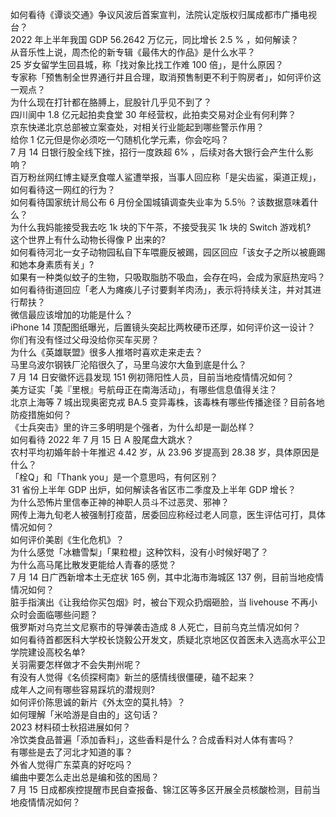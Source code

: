 如何看待《谭谈交通》争议风波后首案宣判，法院认定版权归属成都市广播电视台？  
2022 年上半年我国 GDP 56.2642 万亿元，同比增长 2.5 % ，如何解读？  
从音乐性上说，周杰伦的新专辑《最伟大的作品》是什么水平？  
25 岁女留学生回县城，称「找对象比找工作难 100 倍」，是什么原因？  
专家称「预售制全世界通行并且合理，取消预售制更不利于购房者」，如何评价这一观点？  
为什么现在打针都在胳膊上，屁股针几乎见不到了？  
四川阆中 1.8 亿元起拍卖食堂 30 年经营权，此拍卖交易对企业有何利弊？  
京东快递北京总部被立案查处，对相关行业能起到哪些警示作用？  
给你 1 亿元但是你必须吃一勺随机化学元素，你会吃吗？  
7 月 14 日银行股全线下挫，招行一度跌超 6% ，后续对各大银行会产生什么影响？  
百万粉丝网红博主疑烹食噬人鲨遭举报，当事人回应称「是尖齿鲨，渠道正规」，如何看待这一网红的行为？  
如何看待国家统计局公布 6 月份全国城镇调查失业率为 5.5％ ？该数据意味着什么？  
为什么我妈能接受我去吃 1k 块的下午茶，不接受我买 1k 块的 Switch 游戏机?  
这个世界上有什么动物长得像 P 出来的?  
如何看待河北一女子动物园私自下车喂鹿反被踢，园区回应「该女子之所以被鹿踢和她本身素质有关」?  
如果有一种类似蚊子的生物，只吸取脂肪不吸血，会存在吗，会成为家庭热宠吗？  
如何看待街道回应「老人为瘫痪儿子讨要剩羊肉汤」，表示将持续关注，并对其进行帮扶？  
微信最应该增加的功能是什么？  
iPhone 14 顶配图纸曝光，后置镜头突起比两枚硬币还厚，如何评价这一设计？  
你们有没有怪过父母没给你买车买房？  
为什么《英雄联盟》很多人推塔时喜欢走来走去？  
马里乌波尔钢铁厂沦陷很久了，马里乌波尔大鱼到底是什么？  
7 月 14 日安徽怀远县发现 151 例初筛阳性人员，目前当地疫情情况如何？  
美方证实「美『里根』号航母正在南海活动」，有哪些信息值得关注？  
北京上海等 7 城出现奥密克戎 BA.5 变异毒株，该毒株有哪些传播途径？目前各地防疫措施如何？  
《士兵突击》里的许三多明明是个强者，为什么却是一副怂样？  
如何看待 2022 年 7 月 15 日 A 股尾盘大跳水？  
农村平均初婚年龄十年推迟 4.42 岁，从 23.96 岁提高到 28.38 岁，具体原因是什么？  
「栓Q」和「Thank you」是一个意思吗，有何区别？  
31 省份上半年 GDP 出炉，如何解读各省区市二季度及上半年 GDP 增长？  
为什么恐怖片里信奉正神的神职人员斗不过恶灵、邪神？  
网传上海九旬老人被强制打疫苗，居委回应称经过老人同意，医生评估可打，具体情况如何？  
如何评价美剧《生化危机》？  
为什么感觉「冰糖雪梨」「果粒橙」这种饮料，没有小时候好喝了？  
为什么高马尾比散发更能给人青春的感觉？  
7 月 14 日广西新增本土无症状 165 例，其中北海市海城区 137 例，目前当地疫情情况如何？  
脏手指演出《让我给你买包烟》时，被台下观众扔烟砸脸，当 livehouse 不再小众时会面临哪些问题？  
俄罗斯对乌克兰文尼察市的导弹袭击造成 8 人死亡，目前乌克兰情况如何？  
如何看待首都医科大学校长饶毅公开发文，质疑北京地区仅首医未入选高水平公卫学院建设高校名单?  
关羽需要怎样做才不会失荆州呢？  
有没有人觉得《名侦探柯南》新兰的感情线很僵硬，磕不起来？  
成年人之间有哪些容易踩坑的潜规则?  
如何评价陈思诚的新片《外太空的莫扎特》？  
如何理解「米哈游是自由的」这句话？  
2023 材料硕士秋招进展如何？  
冷饮类食品普遍「添加香料」，这些香料是什么？合成香料对人体有害吗？  
有哪些是去了河北才知道的事？  
外省人觉得广东菜真的好吃吗？  
编曲中要怎么走出总是编和弦的困局？  
7 月 15 日成都疾控提醒市民自查报备、锦江区等多区开展全员核酸检测，目前当地疫情情况如何？  

